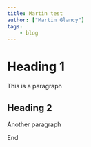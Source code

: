```yaml
---
title: Martin test
author: ["Martin Glancy"]
tags: 
    - blog
---
```

  
  # Heading 1

This is a paragraph

## Heading 2

Another paragraph

End
